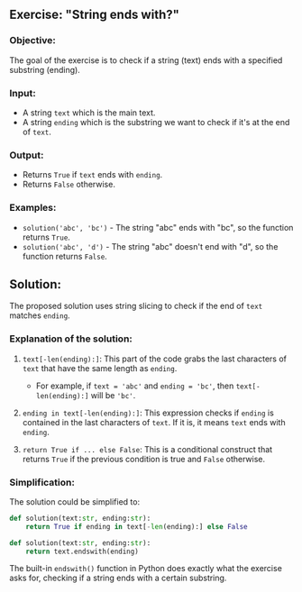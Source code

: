 ## Exercise: "String ends with?"

### Objective:

The goal of the exercise is to check if a string (text) ends with a specified substring (ending).

### Input:

- A string `text` which is the main text.
- A string `ending` which is the substring we want to check if it's at the end of `text`.

### Output:

- Returns `True` if `text` ends with `ending`.
- Returns `False` otherwise.

### Examples:

- `solution('abc', 'bc')` - The string "abc" ends with "bc", so the function returns `True`.
- `solution('abc', 'd')` - The string "abc" doesn't end with "d", so the function returns `False`.

## Solution:

The proposed solution uses string slicing to check if the end of `text` matches `ending`.

### Explanation of the solution:

1. `text[-len(ending):]`: This part of the code grabs the last characters of `text` that have the same length as `ending`.
   - For example, if `text = 'abc'` and `ending = 'bc'`, then `text[-len(ending):]` will be `'bc'`.

2. `ending in text[-len(ending):]`: This expression checks if `ending` is contained in the last characters of `text`. If it is, it means `text` ends with `ending`.

3. `return True if ... else False`: This is a conditional construct that returns `True` if the previous condition is true and `False` otherwise.

### Simplification:

The solution could be simplified to:

```python
def solution(text:str, ending:str):
    return True if ending in text[-len(ending):] else False 
```

```python
def solution(text:str, ending:str):
    return text.endswith(ending)
```


The built-in `endswith()` function in Python does exactly what the exercise asks for, checking if a string ends with a certain substring.
